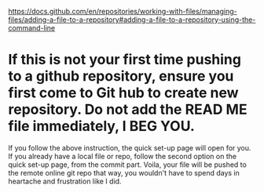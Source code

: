 https://docs.github.com/en/repositories/working-with-files/managing-files/adding-a-file-to-a-repository#adding-a-file-to-a-repository-using-the-command-line

# If this is not your first time pushing to a github repository, ensure you first come to Git hub to create new repository. Do not add the READ ME file immediately, I BEG YOU.
If you follow the above instruction, the quick set-up page will open for you.
If you already have a local file or repo, follow the second option on the quick set-up page, from the commit part.
Voila, your file will be pushed to the remote online git repo
that way, you wouldn't have to spend days in heartache and frustration like I did.
